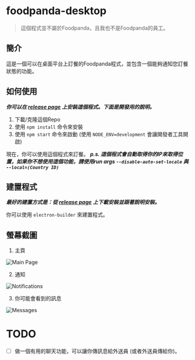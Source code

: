 # foodpanda-desktop

> 這個程式並不屬於Foodpanda，且我也不是Foodpanda的員工。

## 簡介

這是一個可以在桌面平台上訂餐的Foodpanda程式，並包含一個能夠通知您訂餐狀態的功能。

## 如何使用

***你可以在 [release page](https://github.com/000hen/foodpanda-desktop/releases/latest) 上安裝這個程式。下面是開發用的說明。***

 1. 下載/克隆這個Repo
 2. 使用 `npm install` 命令來安裝
 3. 使用 `npm start` 命令來啟動 (使用 `NODE_ENV=development` 會讓開發者工具開啟)

現在，你可以使用這個程式來訂餐。
***p.s. 這個程式會自動取得你的IP來取得位置，如果你不想使用這個功能，請使用run args `--disable-auto-set-locale` 與 `--local=(Country ID)`***

## 建置程式

***最好的建置方式是：從 [release page](https://github.com/000hen/foodpanda-desktop/releases/latest) 上下載安裝並跟著說明安裝。***
    
你可以使用 `electron-builder` 來建置程式。

## 螢幕截圖

 1. 主頁

 ![Main Page](https://cdn.discordapp.com/attachments/698551378745884835/930397857272430622/unknown.png)

 2. 通知

 ![Notifications](https://cdn.discordapp.com/attachments/698551378745884835/930398948483538955/unknown.png)

 3. 你可能會看到的訊息

 ![Messages](https://cdn.discordapp.com/attachments/698551378745884835/931151990279503882/unknown.png)

# TODO

 * [ ] 做一個有用的聊天功能，可以讓你傳訊息給外送員 (或者外送員傳給你)。